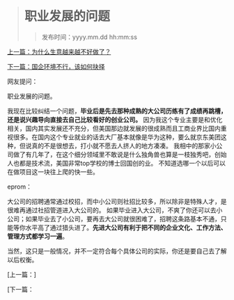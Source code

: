 ># 职业发展的问题
>
>>发布时间：yyyy.mm.dd hh:mm:ss

[上一篇：为什么生意越来越不好做了？](https://t.zsxq.com/fuJmmuR)

[下一篇：国企环境不行，该如何抉择](https://t.zsxq.com/fuJmmuR)

网友提问：

职业发展的问题。 

我现在比较纠结一个问题，**毕业后是先去那种成熟的大公司历练有了成绩再跳槽，还是说兴趣导向直接去自己比较看好的创业公司。** 因为我这个专业主要是和优化相关，国内其实发展还不充分，但美国那边就发展的很成熟而且工商业界比国内重视很多。在国内这个专业就业的话去大厂基本就像是华为这种，要么就京东美团这种，但说真的不是很想去，打小就不愿去人挤人的地方凑凑。 我相中的那家小公司做了有几年了，在这个细分领域里不敢说是什么独角兽也算是一枝独秀吧，创始人也都是技术流，美国非常top学校的博士回国创的业。 不知道选哪一个以后可以在做项目这一块往上爬的快一些。

eprom：

大公司的招聘通常通过校招，而中小公司则社招比较多，所以除非是特殊人才，是很难再通过社招管道进入大公司的。 如果毕业进入大公司，不爽了你还可以去小公司；如果毕业去了小公司，要再去大公司就很困难了，招聘这条路基本不通，只能等你水平高了通过猎头进了。**先进大公司有利于把不同的企业文化、工作方法、管理方式都学习一遍**。 

当然，这只是一般情况，并不一定符合每个具体公司的实际，你还是要自己去了解以后权衡。

[上一篇：]

[下一篇： 


















​     











